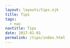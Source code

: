 ```yaml
---
layout: layouts/tips.njk
title: Tips
tags:
  - nav
navtitle: Tips
date: 2017-01-01
permalink: /tips/index.html
---
```

